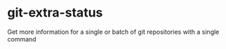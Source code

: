 # git-extra-status
Get more information for a single or batch of git repositories with a single command
